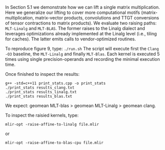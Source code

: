 In Section 5.1 we demonstrate how we can lift a single matrix multiplication.
Here we generalize our lifting to cover more computational motifs
(matrix-multiplication, matrix-vector products, convolutions and TTGT
conversions of tensor contractions to matrix products). We evaluate two raising
paths: ```MLT-Linalg``` and ```MLT-BLAS```. The former raises to the Linalg
dialect and leverages optimizations already implemented at the Linalg level
(i.e., tiling for caches). The latter emits calls to vendor-optimized routines.

To reproduce figure 9, type: ``` ./run.sh ``` The script will execute first the
```Clang -O3``` baseline, the ```MLT-Linalg``` and finally ```MLT-Blas```. Each
kernel is executed 5 times using single precision-operands and recording the
minimal execution time.

Once finished to inspect the results:
``` 
g++ -std=c++11 print_stats.cpp -o print_stats
./print_stats results_clang.txt
./print_stats results_linalg.txt
./print_stats results_blas.txt
```
We expect: geomean MLT-blas > geomean MLT-Linalg > geomean clang.

To inspect the raisied kernels, type:

```
mlir-opt -raise-affine-to-linalg file.mlir
```

or

```
mlir-opt -raise-affine-to-blas-cpu file.mlir
```

